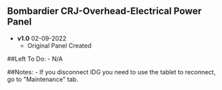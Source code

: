 ## Bombardier CRJ-Overhead-Electrical Power Panel
- **v1.0** 02-09-2022
    - Original Panel Created


##Left To Do:
    - N/A
	
##Notes:
    - If you disconnect IDG you need to use the tablet to reconnect, go to "Maintenance" tab.